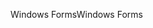 <span data-ttu-id="70ebf-101">Windows Forms</span><span class="sxs-lookup"><span data-stu-id="70ebf-101">Windows Forms</span></span>
